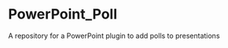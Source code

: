 PowerPoint_Poll
===============

A repository for a PowerPoint plugin to add polls to presentations
